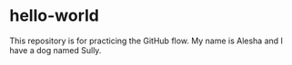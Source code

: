 # hello-world
This repository is for practicing the GitHub flow.
My name is Alesha and I have a dog named Sully.
